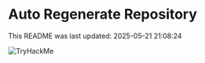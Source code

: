 # Auto Regenerate Repository

This README was last updated: 2025-05-21 21:08:24

 ![TryHackMe](https://tryhackme.com/badge/533634)